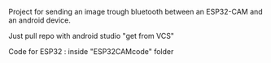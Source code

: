 Project for sending an image trough bluetooth between an ESP32-CAM and an android device.

Just pull repo with android studio "get from VCS"

Code for ESP32 : inside "ESP32CAMcode" folder
